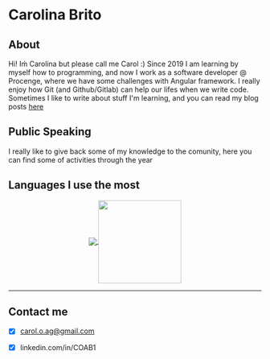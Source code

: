 # Carolina Brito

## About

Hi! Iḿ Carolina but please call me Carol :)
Since 2019 I am learning by myself how to programming, and now I work as a software developer @ Procenge, where we have some challenges with Angular framework.
I really enjoy how Git (and Github/Gitlab) can help our lifes when we write code.
Sometimes I like to write about stuff I'm learning, and you can read my blog posts [here](https://github.com/COAB1/blog)

## Public Speaking

I really like to give back some of my knowledge to the comunity, here you can find some of activities through the year

## Languages I use the most

<p align="center">
  <a href="https://github.com/COAB1/github-readme-stats">
    <img
      align="center"
      src="https://github-readme-stats.vercel.app/api/top-langs/?username=COAB1&layout=compact&theme=dracula"
    />
  </a>
  <a href="https://github.com/COAB1/github-readme-stats">
    <img
      align="center"
      height="165"
      src="https://github-readme-stats.vercel.app/api?username=COAB1&show_icons=true&theme=dracula"
    />
  </a>
</p>

---
## Contact me

- [x] carol.o.ag@gmail.com
- [x] linkedin.com/in/COAB1


